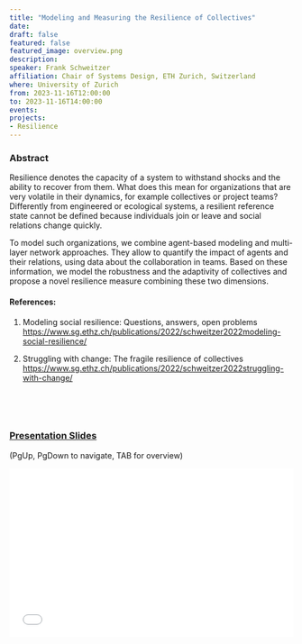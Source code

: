 ```yaml
---
title: "Modeling and Measuring the Resilience of Collectives"
date:
draft: false
featured: false
featured_image: overview.png
description:
speaker: Frank Schweitzer
affiliation: Chair of Systems Design, ETH Zurich, Switzerland
where: University of Zurich
from: 2023-11-16T12:00:00
to: 2023-11-16T14:00:00
events:
projects:
- Resilience
---
```


### Abstract

Resilience denotes the capacity of a system to withstand shocks and the ability to recover from them.
What does this mean for organizations that are very volatile in their dynamics, for example collectives or project teams? Differently from engineered or ecological systems, a resilient reference state cannot be defined because individuals join or leave and social relations change quickly.

To model such organizations, we combine agent-based modeling and multi-layer network approaches.
They allow to quantify the impact of agents and their relations, using data about the collaboration in teams. Based on these information, we model the robustness and the adaptivity of collectives and  propose a novel resilience measure combining these two dimensions.

#### References:

1. Modeling social resilience: Questions, answers, open problems
   https://www.sg.ethz.ch/publications/2022/schweitzer2022modeling-social-resilience/

2. Struggling with change: The fragile resilience of collectives
   https://www.sg.ethz.ch/publications/2022/schweitzer2022struggling-with-change/

&nbsp;

&nbsp;


### [Presentation Slides](Presentation-Schweitzer.html)<br>
(PgUp, PgDown to navigate, TAB for overview)


<!-- insert iframe -->
<iframe src="Presentation-Schweitzer.html" width="100%" height="300px" frameborder="0" allowfullscreen="true" mozallowfullscreen="true" webkitallowfullscreen="true">
</iframe>

